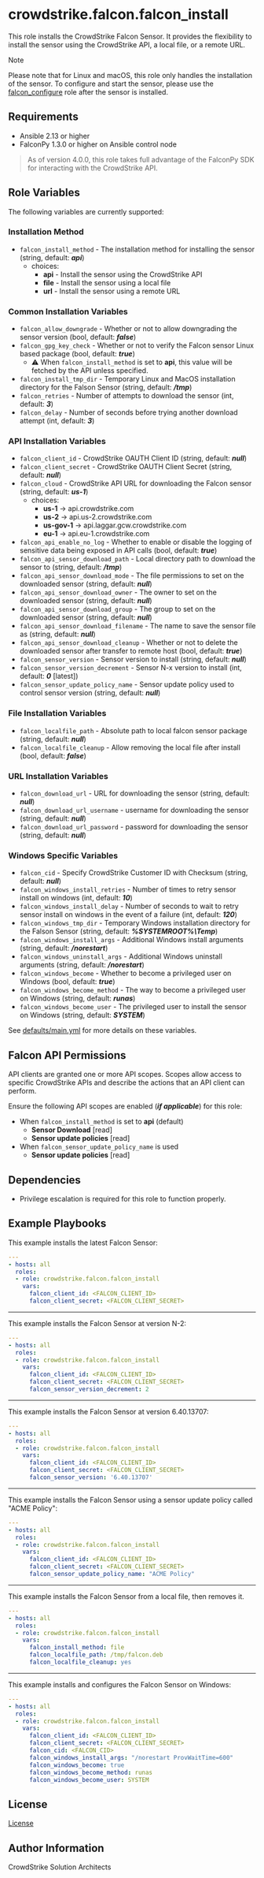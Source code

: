 # crowdstrike.falcon.falcon_install

This role installs the CrowdStrike Falcon Sensor. It provides the flexibility to install the sensor using the CrowdStrike API, a local file, or a remote URL.

> [!NOTE]
> Please note that for Linux and macOS, this role only handles the installation of the sensor. To configure and start the sensor, please use the [falcon_configure](../falcon_configure/) role after the sensor is installed.

## Requirements

- Ansible 2.13 or higher
- FalconPy 1.3.0 or higher on Ansible control node

> As of version 4.0.0, this role takes full advantage of the FalconPy SDK for interacting with the CrowdStrike API.

## Role Variables

The following variables are currently supported:

### Installation Method

- `falcon_install_method` - The installation method for installing the sensor (string, default: ***api***)
  - choices:
    - **api** - Install the sensor using the CrowdStrike API
    - **file** - Install the sensor using a local file
    - **url** - Install the sensor using a remote URL

### Common Installation Variables

- `falcon_allow_downgrade` - Whether or not to allow downgrading the sensor version (bool, default: ***false***)
- `falcon_gpg_key_check` - Whether or not to verify the Falcon sensor Linux based package (bool, default: ***true***)
  - :warning: When `falcon_install_method` is set to **api**, this value will be fetched by the API unless specified.
- `falcon_install_tmp_dir` - Temporary Linux and MacOS installation directory for the Falson Sensor (string, default: ***/tmp***)
- `falcon_retries` - Number of attempts to download the sensor (int, default: ***3***)
- `falcon_delay` - Number of seconds before trying another download attempt (int, default: ***3***)

### API Installation Variables

- `falcon_client_id` - CrowdStrike OAUTH Client ID (string, default: ***null***)
- `falcon_client_secret` - CrowdStrike OAUTH Client Secret (string, default: ***null***)
- `falcon_cloud` - CrowdStrike API URL for downloading the Falcon sensor (string, default: ***us-1***)
  - choices:
    - **us-1** -> api.crowdstrike.com
    - **us-2** -> api.us-2.crowdstrike.com
    - **us-gov-1** -> api.laggar.gcw.crowdstrike.com
    - **eu-1** -> api.eu-1.crowdstrike.com
- `falcon_api_enable_no_log` - Whether to enable or disable the logging of sensitive data being exposed in API calls (bool, default: ***true***)
- `falcon_api_sensor_download_path` - Local directory path to download the sensor to (string, default: ***/tmp***)
- `falcon_api_sensor_download_mode` - The file permissions to set on the downloaded sensor (string, default: ***null***)
- `falcon_api_sensor_download_owner` - The owner to set on the downloaded sensor (string, default: ***null***)
- `falcon_api_sensor_download_group` - The group to set on the downloaded sensor (string, default: ***null***)
- `falcon_api_sensor_download_filename` - The name to save the sensor file as (string, default: ***null***)
- `falcon_api_sensor_download_cleanup` - Whether or not to delete the downloaded sensor after transfer to remote host (bool, default: ***true***)
- `falcon_sensor_version` - Sensor version to install (string, default: ***null***)
- `falcon_sensor_version_decrement` - Sensor N-x version to install (int, default: ***0*** [latest])
- `falcon_sensor_update_policy_name` - Sensor update policy used to control sensor version (string, default: ***null***)

### File Installation Variables

- `falcon_localfile_path` - Absolute path to local falcon sensor package (string, default: ***null***)
- `falcon_localfile_cleanup` - Allow removing the local file after install (bool, default: ***false***)

### URL Installation Variables

- `falcon_download_url` - URL for downloading the sensor (string, default: ***null***)
- `falcon_download_url_username` - username for downloading the sensor (string, default: ***null***)
- `falcon_download_url_password` - password for downloading the sensor (string, default: ***null***)

### Windows Specific Variables

- `falcon_cid` - Specify CrowdStrike Customer ID with Checksum (string, default: ***null***)
- `falcon_windows_install_retries` - Number of times to retry sensor install on windows (int, default: ***10***)
- `falcon_windows_install_delay` - Number of seconds to wait to retry sensor install on windows in the event of a failure (int, default: ***120***)
- `falcon_windows_tmp_dir` - Temporary Windows installation directory for the Falson Sensor (string, default: ***%SYSTEMROOT%\\Temp***)
- `falcon_windows_install_args` - Additional Windows install arguments (string, default: ***/norestart***)
- `falcon_windows_uninstall_args` - Additional Windows uninstall arguments (string, default: ***/norestart***)
- `falcon_windows_become` - Whether to become a privileged user on Windows (bool, default: ***true***)
- `falcon_windows_become_method` - The way to become a privileged user on Windows (string, default: ***runas***)
- `falcon_windows_become_user` - The privileged user to install the sensor on Windows (string, default: ***SYSTEM***)

See [defaults/main.yml](defaults/main.yml) for more details on these variables.

## Falcon API Permissions

API clients are granted one or more API scopes. Scopes allow access to specific CrowdStrike APIs and describe the actions that an API client can perform.

Ensure the following API scopes are enabled (***if applicable***) for this role:

- When `falcon_install_method` is set to **api** (default)
  - **Sensor Download** [read]
  - **Sensor update policies** [read]
- When `falcon_sensor_update_policy_name` is used
  - **Sensor update policies** [read]

## Dependencies

- Privilege escalation is required for this role to function properly.

## Example Playbooks

This example installs the latest Falcon Sensor:

```yaml
---
- hosts: all
  roles:
  - role: crowdstrike.falcon.falcon_install
    vars:
      falcon_client_id: <FALCON_CLIENT_ID>
      falcon_client_secret: <FALCON_CLIENT_SECRET>
```

----------

This example installs the Falcon Sensor at version N-2:

```yaml
---
- hosts: all
  roles:
  - role: crowdstrike.falcon.falcon_install
    vars:
      falcon_client_id: <FALCON_CLIENT_ID>
      falcon_client_secret: <FALCON_CLIENT_SECRET>
      falcon_sensor_version_decrement: 2
```

----------

This example installs the Falcon Sensor at version 6.40.13707:

```yaml
---
- hosts: all
  roles:
  - role: crowdstrike.falcon.falcon_install
    vars:
      falcon_client_id: <FALCON_CLIENT_ID>
      falcon_client_secret: <FALCON_CLIENT_SECRET>
      falcon_sensor_version: '6.40.13707'
```

----------

This example installs the Falcon Sensor using a sensor update policy called "ACME Policy":

```yaml
---
- hosts: all
  roles:
  - role: crowdstrike.falcon.falcon_install
    vars:
      falcon_client_id: <FALCON_CLIENT_ID>
      falcon_client_secret: <FALCON_CLIENT_SECRET>
      falcon_sensor_update_policy_name: "ACME Policy"
```

----------

This example installs the Falcon Sensor from a local file, then removes it.

```yaml
---
- hosts: all
  roles:
  - role: crowdstrike.falcon.falcon_install
    vars:
      falcon_install_method: file
      falcon_localfile_path: /tmp/falcon.deb
      falcon_localfile_cleanup: yes
```

----------

This example installs and configures the Falcon Sensor on Windows:

```yaml
---
- hosts: all
  roles:
  - role: crowdstrike.falcon.falcon_install
    vars:
      falcon_client_id: <FALCON_CLIENT_ID>
      falcon_client_secret: <FALCON_CLIENT_SECRET>
      falcon_cid: <FALCON_CID>
      falcon_windows_install_args: "/norestart ProvWaitTime=600"
      falcon_windows_become: true
      falcon_windows_become_method: runas
      falcon_windows_become_user: SYSTEM
```

## License

[License](https://github.com/crowdstrike/ansible_collection_falcon/blob/main/LICENSE)

## Author Information

CrowdStrike Solution Architects

